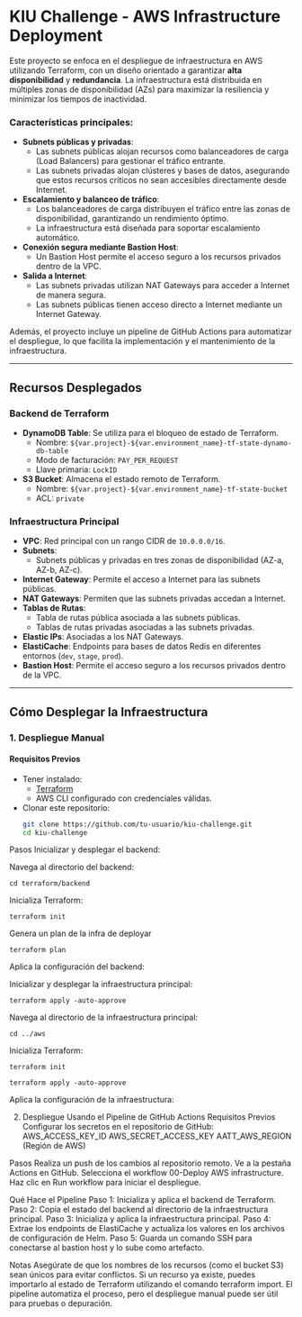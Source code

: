 # KIU Challenge - AWS Infrastructure Deployment

Este proyecto se enfoca en el despliegue de infraestructura en AWS utilizando Terraform, con un diseño orientado a garantizar **alta disponibilidad** y **redundancia**. La infraestructura está distribuida en múltiples zonas de disponibilidad (AZs) para maximizar la resiliencia y minimizar los tiempos de inactividad. 

### **Características principales**:
- **Subnets públicas y privadas**: 
  - Las subnets públicas alojan recursos como balanceadores de carga (Load Balancers) para gestionar el tráfico entrante.
  - Las subnets privadas alojan clústeres y bases de datos, asegurando que estos recursos críticos no sean accesibles directamente desde Internet.
- **Escalamiento y balanceo de tráfico**: 
  - Los balanceadores de carga distribuyen el tráfico entre las zonas de disponibilidad, garantizando un rendimiento óptimo.
  - La infraestructura está diseñada para soportar escalamiento automático.
- **Conexión segura mediante Bastion Host**: 
  - Un Bastion Host permite el acceso seguro a los recursos privados dentro de la VPC.
- **Salida a Internet**: 
  - Las subnets privadas utilizan NAT Gateways para acceder a Internet de manera segura.
  - Las subnets públicas tienen acceso directo a Internet mediante un Internet Gateway.

Además, el proyecto incluye un pipeline de GitHub Actions para automatizar el despliegue, lo que facilita la implementación y el mantenimiento de la infraestructura.

---

## **Recursos Desplegados**

### **Backend de Terraform**
- **DynamoDB Table**: Se utiliza para el bloqueo de estado de Terraform.
  - Nombre: `${var.project}-${var.environment_name}-tf-state-dynamo-db-table`
  - Modo de facturación: `PAY_PER_REQUEST`
  - Llave primaria: `LockID`
- **S3 Bucket**: Almacena el estado remoto de Terraform.
  - Nombre: `${var.project}-${var.environment_name}-tf-state-bucket`
  - ACL: `private`

### **Infraestructura Principal**
- **VPC**: Red principal con un rango CIDR de `10.0.0.0/16`.
- **Subnets**:
  - Subnets públicas y privadas en tres zonas de disponibilidad (AZ-a, AZ-b, AZ-c).
- **Internet Gateway**: Permite el acceso a Internet para las subnets públicas.
- **NAT Gateways**: Permiten que las subnets privadas accedan a Internet.
- **Tablas de Rutas**:
  - Tabla de rutas pública asociada a las subnets públicas.
  - Tablas de rutas privadas asociadas a las subnets privadas.
- **Elastic IPs**: Asociadas a los NAT Gateways.
- **ElastiCache**: Endpoints para bases de datos Redis en diferentes entornos (`dev`, `stage`, `prod`).
- **Bastion Host**: Permite el acceso seguro a los recursos privados dentro de la VPC.

---

## **Cómo Desplegar la Infraestructura**

### **1. Despliegue Manual**

#### **Requisitos Previos**
- Tener instalado:
  - [Terraform](https://www.terraform.io/downloads.html)
  - AWS CLI configurado con credenciales válidas.
- Clonar este repositorio:
  ```bash
  git clone https://github.com/tu-usuario/kiu-challenge.git
  cd kiu-challenge

Pasos
Inicializar y desplegar el backend:

Navega al directorio del backend:
```
cd terraform/backend
```
Inicializa Terraform:
```
terraform init
```
Genera un plan de la infra de deployar
```
terraform plan
```

Aplica la configuración del backend:

Inicializar y desplegar la infraestructura principal:
```
terraform apply -auto-approve
```

Navega al directorio de la infraestructura principal:
```
cd ../aws
```
Inicializa Terraform:
```
terraform init
```
```
terraform apply -auto-approve
```

Aplica la configuración de la infraestructura:

2. Despliegue Usando el Pipeline de GitHub Actions
Requisitos Previos
Configurar los secretos en el repositorio de GitHub:
AWS_ACCESS_KEY_ID
AWS_SECRET_ACCESS_KEY
AATT_AWS_REGION (Región de AWS)

Pasos
Realiza un push de los cambios al repositorio remoto.
Ve a la pestaña Actions en GitHub.
Selecciona el workflow 00-Deploy AWS infrastructure.
Haz clic en Run workflow para iniciar el despliegue.

Qué Hace el Pipeline
Paso 1: Inicializa y aplica el backend de Terraform.
Paso 2: Copia el estado del backend al directorio de la infraestructura principal.
Paso 3: Inicializa y aplica la infraestructura principal.
Paso 4: Extrae los endpoints de ElastiCache y actualiza los valores en los archivos de configuración de Helm.
Paso 5: Guarda un comando SSH para conectarse al bastion host y lo sube como artefacto.

Notas
Asegúrate de que los nombres de los recursos (como el bucket S3) sean únicos para evitar conflictos.
Si un recurso ya existe, puedes importarlo al estado de Terraform utilizando el comando terraform import.
El pipeline automatiza el proceso, pero el despliegue manual puede ser útil para pruebas o depuración.